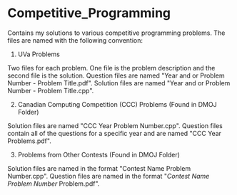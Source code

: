 # Competitive_Programming
Contains my solutions to various competitive programming problems. The files are named with the following convention:

1. UVa Problems

Two files for each problem. One file is the problem description and the second file is the solution. Question files are named "Year and or Problem Number - Problem Title.pdf". Solution files are named "Year and or Problem Number - Problem Title.cpp".

2. Canadian Computing Competition (CCC) Problems (Found in DMOJ Folder)

Solution files are named "CCC Year Problem Number.cpp". Question files contain all of the questions for a specific year and are named "CCC Year Problems.pdf".

3. Problems from Other Contests (Found in DMOJ Folder)

Solution files are named in the format "Contest Name Problem Number.cpp". Question files are named in the format "_Contest Name Problem Number_ Problem.pdf".
